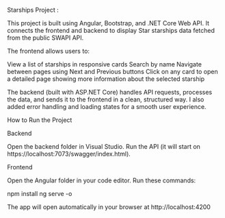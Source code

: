
Starships Project :

This project is built using Angular, Bootstrap, and .NET Core Web API.
It connects the frontend and backend to display Star starships data fetched from the public SWAPI API.

The frontend allows users to:

View a list of starships in responsive cards
Search by name
Navigate between pages using Next and Previous buttons
Click on any card to open a detailed page showing more information about the selected starship

The backend (built with ASP.NET Core) handles API requests, processes the data, and sends it to the frontend in a clean, structured way.
I also added error handling and loading states for a smooth user experience.

How to Run the Project

Backend

Open the backend folder in Visual Studio.
Run the API (it will start on https://localhost:7073/swagger/index.html).

Frontend

Open the Angular folder in your code editor.
Run these commands:

npm install
ng serve -o

The app will open automatically in your browser at http://localhost:4200


